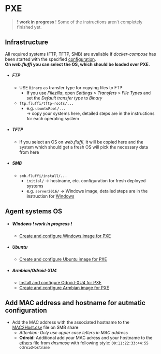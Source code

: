 <!---
Copyright 2017-2019 Siemens AG

Permission is hereby granted, free of charge, to any person obtaining a copy of this software and associated documentation files (the "Software"), to deal in the Software without restriction, including without limitation the rights to use, copy, modify, merge, publish, distribute, sublicense, and/or sell copies of the Software, and to permit persons to whom the Software is furnished to do so, subject to the following conditions:

The above copyright notice and this permission notice shall be included in all copies or substantial portions of the Software.

THE SOFTWARE IS PROVIDED "AS IS", WITHOUT WARRANTY OF ANY KIND, EXPRESS OR IMPLIED, INCLUDING BUT NOT LIMITED TO THE WARRANTIES OF MERCHANTABILITY, FITNESS FOR A PARTICULAR PURPOSE AND NONINFRINGEMENT. IN NO EVENT SHALL THE AUTHORS OR COPYRIGHT HOLDERS BE LIABLE FOR ANY CLAIM, DAMAGES OR OTHER LIABILITY, WHETHER IN AN ACTION OF CONTRACT, TORT OR OTHERWISE, ARISING FROM, OUT OF OR IN CONNECTION WITH THE SOFTWARE OR THE USE OR OTHER DEALINGS IN THE SOFTWARE.

Author(s): Pascal Eckmann
-->

# PXE

> __! work in progress !__
> Some of the instructions aren't completely finished yet.

## Infrastructure

All required systems (FTP, TFTP, SMB) are available if _docker-compose_ has been started with the specified [configuration](../../srv/fluffi/docker-compose.yaml).    
__On _web.fluffi_ you can select the OS, which should be loaded over PXE.__    

- ##### FTP
    - USE `Binary` as transfer type for copying files to FTP
        - If you use _Filezilla_, open _Settings \> Transfers \> File Types_ and set the _Default transfer type_ to _Binary_
    - `ftp.fluffi/tftp-roots/...`    
        - e.g. `ubuntuRoot/...`   
        -> copy your systems here, detailed steps are in the instructions for each operating system
- ##### TFTP
    - If you select an OS on _web.fluffi_, it will be copied here and the system which should get a fresh OS will pick the necessary data from here
- ##### SMB
    - `smb.fluffi/install/...`
        - `initial/` -> hostname, etc. configuration for fresh deployed systems
        - e.g. `server2016/` -> Windows image, detailed steps are in the instruction for [Windows](windows.md)

## Agent systems OS
- ##### Windows __! work in progress !__
    - [Create and configure Windows image for PXE](windows.md)
- ##### Ubuntu
    - [Create and configure Ubuntu image for PXE](ubuntu.md)
- ##### Armbian/Odroid-XU4
    - [Install and configure Odroid-XU4 for PXE](odroid.md)
    - [Create and configure Armbian image for PXE](armbian.md)
    
## Add MAC address and hostname for autmatic configuration
- Add the MAC address with the associated hostname to the [MAC2Host.csv](../../srv/fluffi/data/smb/files/initial/MAC2Host.csv) file on SMB share
    - _Attention: Only use upper case letters in MAC address_
    - __Odroid__: Additional add your MAC adress and your hostname to the [ethers](../../srv/fluffi/data/dnsmasq/ethers) file from _dnsmasq_ with following style: `00:11:22:33:44:55 odroidHostname`